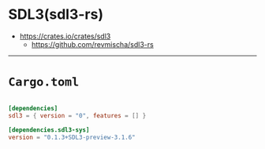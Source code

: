 # SDL3(sdl3-rs)

- https://crates.io/crates/sdl3
  - https://github.com/revmischa/sdl3-rs

<hr />

# `Cargo.toml`

```toml

[dependencies]
sdl3 = { version = "0", features = [] }

[dependencies.sdl3-sys]
version = "0.1.3+SDL3-preview-3.1.6"
```

